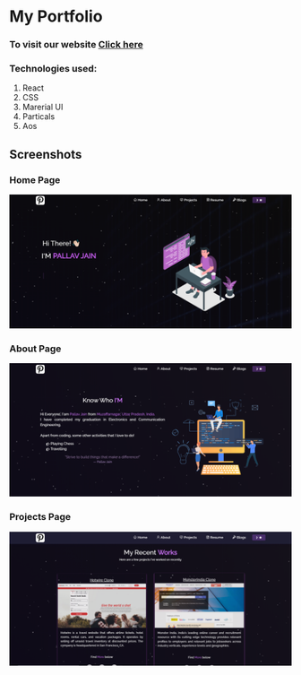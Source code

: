 # My Portfolio

### To visit our website [Click here](https://pallavportfolio.netlify.app/)

### Technologies used:
1. React 
2. CSS
3. Marerial UI
4. Particals
5. Aos

## Screenshots
### Home Page
![alt text](https://github.com/pallav1998/Portfolio/blob/master/Images/Home.PNG)
### About Page
![alt text](https://github.com/pallav1998/Portfolio/blob/master/Images/About.PNG)
### Projects Page
![alt text](https://github.com/pallav1998/Portfolio/blob/master/Images/Projects.PNG)
